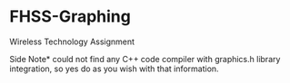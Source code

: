 # FHSS-Graphing
Wireless Technology Assignment

Side Note* could not find any C++ code compiler with graphics.h library integration, so yes do as you wish with that information.
